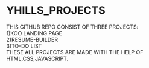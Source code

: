 # YHILLS_PROJECTS</br>
THIS GITHUB REPO CONSIST OF THREE PROJECTS:</br>
1)KOO LANDING PAGE</br>
2)RESUME-BUILDER</br>
3)TO-DO LIST</br>
THESE ALL PROJECTS ARE MADE WITH THE HELP OF HTML,CSS,JAVASCRIPT.
